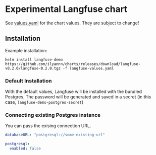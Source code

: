 # Experimental Langfuse chart

See [values.yaml](values.yaml) for the chart values. They are subject to change!

## Installation

Example installation:

```shell
helm install langfuse-demo https://github.com/ilyannn/charts/releases/download/langfuse-v0.2.0/langfuse-0.2.0.tgz -f langfuse-values.yaml
```

### Default Installation

With the default values, Langfuse will be installed with the bundled Postgres.
The password will be generated and saved in a secret (in this case, `langfuse-demo-postgres-secret`) 


### Connecting existing Postgres instance

You can pass the exising connection URL.

```yaml
databaseURL: "postgresql://some-existing-url"

postgresql:
  enabled: false
```
